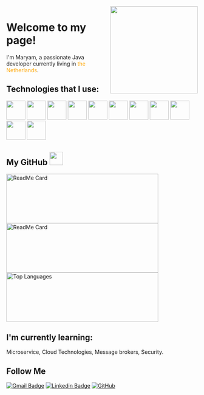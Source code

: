 <img align='right' src="https://media.giphy.com/media/ieyl9zmCjO4b4t6qoY/giphy.gif" width="230" >

<h1>Welcome to my page!</h1>
    <p>I'm Maryam, a passionate Java developer currently living in <span style="color: orange;">the Netherlands</span>.</p>

## Technologies that I use:

<p>
  <img height="50" src="https://user-images.githubusercontent.com/25181517/117201156-9a724800-adec-11eb-9a9d-3cd0f67da4bc.png" >
   <img height="50" src="https://user-images.githubusercontent.com/25181517/117201470-f6d56780-adec-11eb-8f7c-e70e376cfd07.png">
   <img height="50" src="https://user-images.githubusercontent.com/25181517/183891303-41f257f8-6b3d-487c-aa56-c497b880d0fb.png">
  <img height="50" src="https://user-images.githubusercontent.com/25181517/192108372-f71d70ac-7ae6-4c0d-8395-51d8870c2ef0.png"> 
  <img height="50" src="https://user-images.githubusercontent.com/25181517/192107858-fe19f043-c502-4009-8c47-476fc89718ad.png">
  <img height="50" src="https://user-images.githubusercontent.com/25181517/192108890-200809d1-439c-4e23-90d3-b090cf9a4eea.png">
  <img height="50" src="https://user-images.githubusercontent.com/25181517/117207242-07d5a700-adf4-11eb-975e-be04e62b984b.png">
  <img height="50" src="https://user-images.githubusercontent.com/25181517/117207493-49665200-adf4-11eb-808e-a9c0fcc2a0a0.png">
  <img height="50" src="https://user-images.githubusercontent.com/25181517/183892181-ad32b69e-3603-418c-b8e7-99e976c2a784.png">
  <img height="50" src="https://user-images.githubusercontent.com/25181517/117533873-484d4480-afef-11eb-9fad-67c8605e3592.png">
  <img height="50" src="https://user-images.githubusercontent.com/25181517/183896128-ec99105a-ec1a-4d85-b08b-1aa1620b2046.png">
</p>

  <!-- GitHub section -->

## My GitHub <img src = "https://i.pinimg.com/originals/65/c4/f4/65c4f452571be1261e9c623f7da488ac.gif" width = 35px>

<div>
  <a href="https://github.com/maryammokhtari/school-app">
    <img align="center" src="https://github-readme-stats.vercel.app/api/pin/?username=maryammokhtari&repo=school-app" alt="ReadMe Card" height="130px" width="400px" />
  </a>
  <a href="https://github.com/maryammokhtari/e-commerce">
    <img align="center" src="https://github-readme-stats.vercel.app/api/pin/?username=maryammokhtari&repo=e-commerce" alt="ReadMe Card" height="130px" width="400px" />
  </a>
    
  <img align="center" src="https://github-readme-stats.vercel.app/api/top-langs?username=maryammokhtari&langs_count=10&show_icons=true&locale=en&layout=compact&theme=light" alt="Top Languages" height="130px" width="400px" />
</div>


<!-- GitHub section: END -->

## I'm currently learning:
Microservice, Cloud Technologies, Message brokers, Security. 


## Follow Me

[![Gmail Badge](https://img.shields.io/badge/-maryam.mokhtari.f@gmail.com-c14438?style=flat-square&logo=Gmail&logoColor=white&link=mailto:maryam.mokhtari.f@gmail.com)](mailto:maryam.mokhtari.f@gmail.com)
[![Linkedin Badge](https://img.shields.io/badge/-Maryam_Mokhtarifar-blue?style=flat-square&logo=Linkedin&logoColor=white&link=https://www.linkedin.com/in/maryam-mokhtarifar/)](https://www.linkedin.com/in/maryam-mokhtarifar/)
[![GitHub](https://img.shields.io/badge/-GitHub-181717?style=flat-square&logo=github&logoColor=white&link=https://github.com/maryammokhtari/)](https://github.com/maryammokhtari/)


